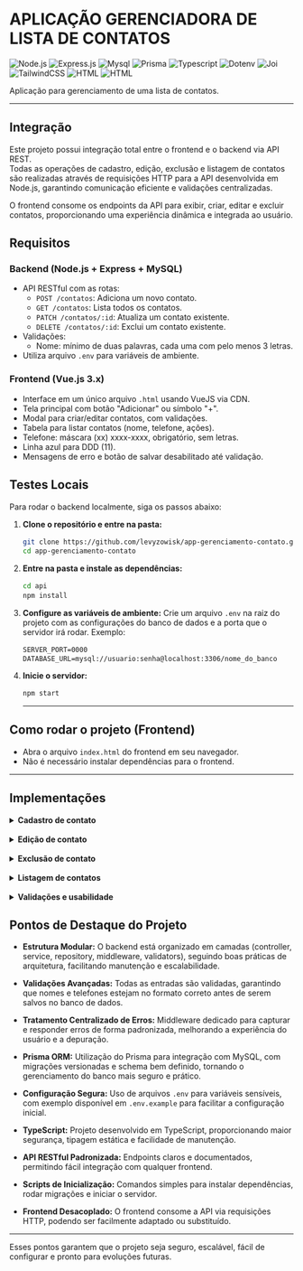 # APLICAÇÃO GERENCIADORA DE LISTA DE CONTATOS

![Node.js](https://img.shields.io/badge/Node.js-339933?style=for-the-badge&logo=node.js&logoColor=white)
![Express.js](https://img.shields.io/badge/Express.js-000000?style=for-the-badge&logo=express&logoColor=white)
![Mysql](https://img.shields.io/badge/Mysql-316192?style=for-the-badge&logo=postgresql&logoColor=white)
![Prisma](https://img.shields.io/badge/Prisma-2D3748?style=for-the-badge&logo=prisma&logoColor=white)
![Typescript](https://img.shields.io/badge/Typescript-316192?style=for-the-badge&logo=Typescript&logoColor=white)
![Dotenv](https://img.shields.io/badge/Dotenv-316192?style=for-the-badge&logo=Dotenv&logoColor=white)
![Joi](https://img.shields.io/badge/Joi-316192?style=for-the-badge&logo=Joi&logoColor=white)
![TailwindCSS](https://img.shields.io/badge/TailwindCSS-38B2AC?style=for-the-badge&logo=tailwind-css&logoColor=white)
![HTML](https://img.shields.io/badge/HTML-316192?style=for-the-badge&logo=HTML5&logoColor=white)
![HTML](https://img.shields.io/badge/CSS-316192?style=for-the-badge&logo=CSS&logoColor=white)

Aplicação para gerenciamento de uma lista de contatos.

---
## Integração

Este projeto possui integração total entre o frontend e o backend via API REST.  
Todas as operações de cadastro, edição, exclusão e listagem de contatos são realizadas através de requisições HTTP para a API desenvolvida em Node.js, garantindo comunicação eficiente e validações centralizadas.

O frontend consome os endpoints da API para exibir, criar, editar e excluir contatos, proporcionando uma experiência dinâmica e integrada ao usuário.


## Requisitos

### Backend (Node.js + Express + MySQL)

- API RESTful com as rotas:
  - `POST /contatos`: Adiciona um novo contato.
  - `GET /contatos`: Lista todos os contatos.
  - `PATCH /contatos/:id`: Atualiza um contato existente.
  - `DELETE /contatos/:id`: Exclui um contato existente.
- Validações:
  - Nome: mínimo de duas palavras, cada uma com pelo menos 3 letras.
- Utiliza arquivo `.env` para variáveis de ambiente.

### Frontend (Vue.js 3.x)

- Interface em um único arquivo `.html` usando VueJS via CDN.
- Tela principal com botão "Adicionar" ou símbolo "+".
- Modal para criar/editar contatos, com validações.
- Tabela para listar contatos (nome, telefone, ações).
- Telefone: máscara (xx) xxxx-xxxx, obrigatório, sem letras.
- Linha azul para DDD (11).
- Mensagens de erro e botão de salvar desabilitado até validação.



## Testes Locais

Para rodar o backend localmente, siga os passos abaixo:

1. **Clone o repositório e entre na pasta:**
   ```bash
   git clone https://github.com/levyzowisk/app-gerenciamento-contato.git
   cd app-gerenciamento-contato
   ```

2. **Entre na pasta e instale as dependências:**
   ```bash
   cd api
   npm install
   ```

3. **Configure as variáveis de ambiente:**
   Crie um arquivo `.env` na raiz do projeto com as configurações do banco de dados e a porta que o servidor irá rodar. Exemplo:
   ```
   SERVER_PORT=0000
   DATABASE_URL=mysql://usuario:senha@localhost:3306/nome_do_banco
   ```

4. **Inicie o servidor:**
   ```bash
   npm start
   ```

   ---

## Como rodar o projeto (Frontend)

- Abra o arquivo `index.html` do frontend em seu navegador.
- Não é necessário instalar dependências para o frontend.

---

## Implementações

<details>
<summary><b>Cadastro de contato</b></summary>
<img src="./docs/img/Cadastro.png"/>
<img src="./docs/img/Cadastro2.png"/>
<img src="./docs/img/Cadastro3.png"/>
### `Como usuário, posso cadastrar um novo contato informando nome e telefone.`

---

- <b>Detalhes</b>
  - Todos os campos são obrigatórios.
  - O nome deve conter no mínimo duas palavras, cada uma com pelo menos 3 letras e sem números.
  - O telefone deve seguir a máscara (xx) xxxx-xxxx e não pode conter letras.
  - Caso os dados não atendam aos critérios, mensagens de erro são exibidas e o botão de salvar desabilitado.
  - Após cadastro bem-sucedido, o contato aparece na lista e modal de sucesso confirmando a ação.
  - Os dados são armazenados no banco de dados MySQL.

---
</details>
<br/>

<details>
<summary><b>Edição de contato</b></summary>
<br>
<img src="./docs/img/Atualizar.png"/>

### `Como usuário, posso editar os dados de um contato existente.`

---

- <b>Detalhes</b>
  - Todos os campos são obrigatórios.
  - As mesmas validações do cadastro são aplicadas.
  - O modal de edição é exibido ao clicar em "editar".
  - Após salvar, o contato é atualizado na lista e um modal de sucesso confirmando a ação.

---
</details>
<br/>

<details>
<summary><b>Exclusão de contato</b></summary>
<br>
<img src="./docs/img/Exclusao.png"/>

### `Como usuário, posso excluir um contato da lista.`

---

- <b>Detalhes</b>
  - Ao clicar em "excluir", um modal de confirmação é exibido.
  - Após confirmação, o contato é removido do banco e da lista e um modal de sucesso confirmando a ação.

---
</details>

<br/>

<details>
<summary><b>Listagem de contatos</b></summary>
<br>
<img src="./docs/img/Listagem.png"/>

### `Como usuário, posso visualizar todos os contatos cadastrados em uma tabela.`

---

- <b>Detalhes</b>
  - A tabela exibe nome, telefone e ações (editar/excluir).
  - Se o DDD do telefone for (11), a linha é destacada em azul.
  - A busca e atualização dos dados é feita via API.

---
</details>
<br/>
<details>
<summary><b>Validações e usabilidade</b></summary>
<br>

### `Como usuário, recebo feedback visual sobre erros e só posso salvar quando todos os campos estão válidos.`

---

- <b>Detalhes</b>
  - Mensagens de erro são exibidas abaixo dos campos inválidos.
  - O botão de salvar fica desabilitado até que todos os critérios sejam atendidos.
  - Interface responsiva e amigável, funcionando em navegadores padrão.

---
</details>

## Pontos de Destaque do Projeto

- **Estrutura Modular:** O backend está organizado em camadas (controller, service, repository, middleware, validators), seguindo boas práticas de arquitetura, facilitando manutenção e escalabilidade.

- **Validações Avançadas:** Todas as entradas são validadas, garantindo que nomes e telefones estejam no formato correto antes de serem salvos no banco de dados.

- **Tratamento Centralizado de Erros:** Middleware dedicado para capturar e responder erros de forma padronizada, melhorando a experiência do usuário e a depuração.

- **Prisma ORM:** Utilização do Prisma para integração com MySQL, com migrações versionadas e schema bem definido, tornando o gerenciamento do banco mais seguro e prático.

- **Configuração Segura:** Uso de arquivos `.env` para variáveis sensíveis, com exemplo disponível em `.env.example` para facilitar a configuração inicial.

- **TypeScript:** Projeto desenvolvido em TypeScript, proporcionando maior segurança, tipagem estática e facilidade de manutenção.

- **API RESTful Padronizada:** Endpoints claros e documentados, permitindo fácil integração com qualquer frontend.

- **Scripts de Inicialização:** Comandos simples para instalar dependências, rodar migrações e iniciar o servidor.

- **Frontend Desacoplado:** O frontend consome a API via requisições HTTP, podendo ser facilmente adaptado ou substituído.

---

Esses pontos garantem que o projeto seja seguro, escalável, fácil de configurar e pronto para evoluções futuras.